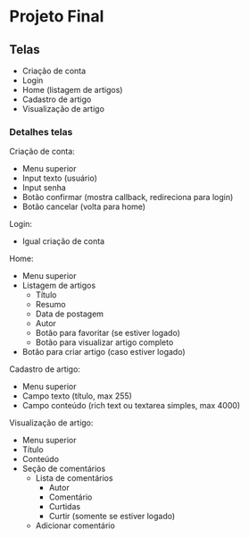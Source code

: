 
# Projeto Final

## Telas
 - Criação de conta
 - Login
 - Home (listagem de artigos)
 - Cadastro de artigo
 - Visualização de artigo

### Detalhes telas
Criação de conta: 
- Menu superior
- Input texto (usuário)
- Input senha
- Botão confirmar (mostra callback, redireciona para login)
- Botão cancelar (volta para home)

Login:
- Igual criação de conta

Home:
- Menu superior
- Listagem de artigos 
  - Título
  - Resumo
  - Data de postagem
  - Autor
  - Botão para favoritar (se estiver logado)
  - Botão para visualizar artigo completo
- Botão para criar artigo (caso estiver logado)

Cadastro de artigo:
- Menu superior
- Campo texto (título, max 255)
- Campo conteúdo (rich text ou textarea simples, max 4000)


Visualização de artigo:
- Menu superior
- Título
- Conteúdo
- Seção de comentários
   - Lista de comentários
      - Autor
      - Comentário
      - Curtidas
      - Curtir (somente se estiver logado)
   - Adicionar comentário


